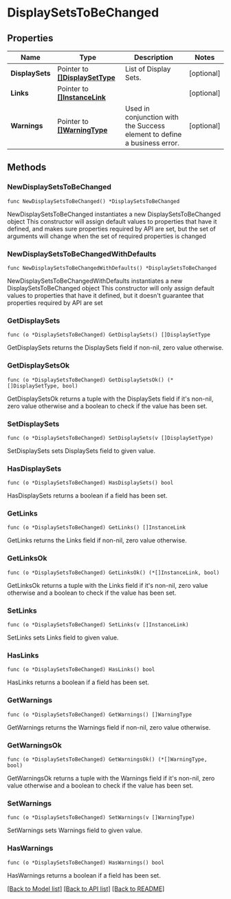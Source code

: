 # DisplaySetsToBeChanged

## Properties

Name | Type | Description | Notes
------------ | ------------- | ------------- | -------------
**DisplaySets** | Pointer to [**[]DisplaySetType**](DisplaySetType.md) | List of Display Sets. | [optional] 
**Links** | Pointer to [**[]InstanceLink**](InstanceLink.md) |  | [optional] 
**Warnings** | Pointer to [**[]WarningType**](WarningType.md) | Used in conjunction with the Success element to define a business error. | [optional] 

## Methods

### NewDisplaySetsToBeChanged

`func NewDisplaySetsToBeChanged() *DisplaySetsToBeChanged`

NewDisplaySetsToBeChanged instantiates a new DisplaySetsToBeChanged object
This constructor will assign default values to properties that have it defined,
and makes sure properties required by API are set, but the set of arguments
will change when the set of required properties is changed

### NewDisplaySetsToBeChangedWithDefaults

`func NewDisplaySetsToBeChangedWithDefaults() *DisplaySetsToBeChanged`

NewDisplaySetsToBeChangedWithDefaults instantiates a new DisplaySetsToBeChanged object
This constructor will only assign default values to properties that have it defined,
but it doesn't guarantee that properties required by API are set

### GetDisplaySets

`func (o *DisplaySetsToBeChanged) GetDisplaySets() []DisplaySetType`

GetDisplaySets returns the DisplaySets field if non-nil, zero value otherwise.

### GetDisplaySetsOk

`func (o *DisplaySetsToBeChanged) GetDisplaySetsOk() (*[]DisplaySetType, bool)`

GetDisplaySetsOk returns a tuple with the DisplaySets field if it's non-nil, zero value otherwise
and a boolean to check if the value has been set.

### SetDisplaySets

`func (o *DisplaySetsToBeChanged) SetDisplaySets(v []DisplaySetType)`

SetDisplaySets sets DisplaySets field to given value.

### HasDisplaySets

`func (o *DisplaySetsToBeChanged) HasDisplaySets() bool`

HasDisplaySets returns a boolean if a field has been set.

### GetLinks

`func (o *DisplaySetsToBeChanged) GetLinks() []InstanceLink`

GetLinks returns the Links field if non-nil, zero value otherwise.

### GetLinksOk

`func (o *DisplaySetsToBeChanged) GetLinksOk() (*[]InstanceLink, bool)`

GetLinksOk returns a tuple with the Links field if it's non-nil, zero value otherwise
and a boolean to check if the value has been set.

### SetLinks

`func (o *DisplaySetsToBeChanged) SetLinks(v []InstanceLink)`

SetLinks sets Links field to given value.

### HasLinks

`func (o *DisplaySetsToBeChanged) HasLinks() bool`

HasLinks returns a boolean if a field has been set.

### GetWarnings

`func (o *DisplaySetsToBeChanged) GetWarnings() []WarningType`

GetWarnings returns the Warnings field if non-nil, zero value otherwise.

### GetWarningsOk

`func (o *DisplaySetsToBeChanged) GetWarningsOk() (*[]WarningType, bool)`

GetWarningsOk returns a tuple with the Warnings field if it's non-nil, zero value otherwise
and a boolean to check if the value has been set.

### SetWarnings

`func (o *DisplaySetsToBeChanged) SetWarnings(v []WarningType)`

SetWarnings sets Warnings field to given value.

### HasWarnings

`func (o *DisplaySetsToBeChanged) HasWarnings() bool`

HasWarnings returns a boolean if a field has been set.


[[Back to Model list]](../README.md#documentation-for-models) [[Back to API list]](../README.md#documentation-for-api-endpoints) [[Back to README]](../README.md)


